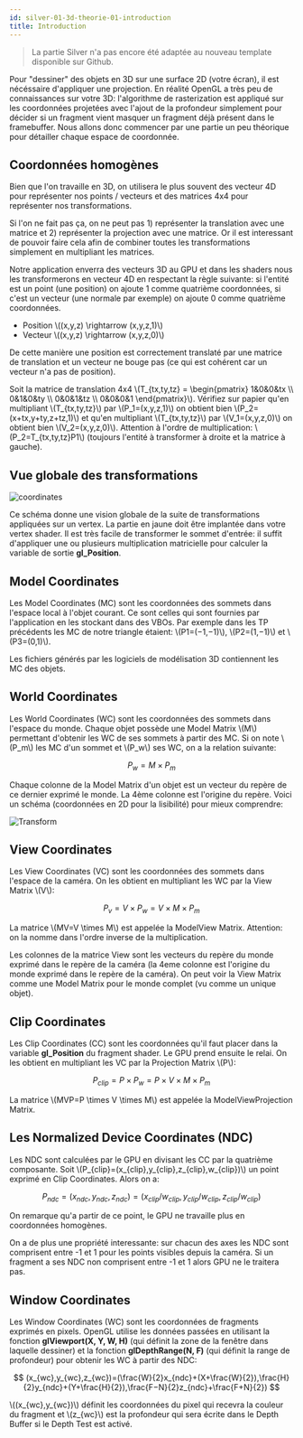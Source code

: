 ```yaml
---
id: silver-01-3d-theorie-01-introduction
title: Introduction
---
```


> <span class="badge warning"></span> La partie Silver n'a pas encore été adaptée au nouveau template disponible sur Github.

Pour "dessiner" des objets en 3D sur une surface 2D (votre écran), il est nécéssaire d'appliquer une projection. En réalité OpenGL a très peu de connaissances sur votre 3D: l'algorithme de rasterization est appliqué sur les coordonnées projetées avec l'ajout de la profondeur simplement pour décider si un fragment vient masquer un fragment déjà présent dans le framebuffer. Nous allons donc commencer par une partie un peu théorique pour détailler chaque espace de coordonnée.

## Coordonnées homogènes

Bien que l'on travaille en 3D, on utilisera le plus souvent des vecteur 4D pour représenter nos points / vecteurs et des matrices 4x4 pour représenter nos transformations.

Si l'on ne fait pas ça, on ne peut pas 1) représenter la translation avec une matrice et 2) représenter la projection avec une matrice. Or il est interessant de pouvoir faire cela afin de combiner toutes les transformations simplement en multipliant les matrices.

Notre application enverra des vecteurs 3D au GPU et dans les shaders nous les transformerons en vecteur 4D en respectant la règle suivante: si l'entité est un point (une position) on ajoute 1 comme quatrième coordonnées, si c'est un vecteur (une normale par exemple) on ajoute 0 comme quatrième coordonnées.

- Position \\((x,y,z) \rightarrow (x,y,z,1)\\)
- Vecteur \\((x,y,z) \rightarrow (x,y,z,0)\\)

De cette manière une position est correctement translaté par une matrice de translation et un vecteur ne bouge pas (ce qui est cohérent car un vecteur n'a pas de position).

<span class="badge todo"></span> Soit la matrice de translation 4x4 \\(T_{tx,ty,tz} = \begin{pmatrix}
			1&0&0&tx \\\\
			0&1&0&ty \\\\
			0&0&1&tz \\\\
			0&0&0&1
			\end{pmatrix}\\). 
Vérifiez sur papier qu'en multipliant \\(T_{tx,ty,tz}\\) par \\(P_1=(x,y,z,1)\\) on obtient bien \\(P_2=(x+tx,y+ty,z+tz,1)\\) et qu'en multipliant \\(T_{tx,ty,tz}\\) par \\(V_1=(x,y,z,0)\\) on obtient bien \\(V_2=(x,y,z,0)\\). Attention à l'ordre de multiplication: \\(P_2=T_{tx,ty,tz}P1\\) (toujours l'entité à transformer à droite et la matrice à gauche).

## Vue globale des transformations

![coordinates](/openglnoel/img/coordinates.svg)

Ce schéma donne une vision globale de la suite de transformations appliquées sur un vertex. La partie en jaune doit être implantée dans votre vertex shader. Il est très facile de transformer le sommet d'entrée: il suffit d'appliquer une ou plusieurs multiplication matricielle pour calculer la variable de sortie **gl_Position**.

## Model Coordinates

Les Model Coordinates (MC) sont les coordonnées des sommets dans l'espace local à l'objet courant. Ce sont celles qui sont fournies par l'application en les stockant dans des VBOs. Par exemple dans les TP précédents les MC de notre triangle étaient: \\(P1=(−1,−1)\\), \\(P2=(1,−1)\\) et \\(P3=(0,1)\\).

Les fichiers générés par les logiciels de modélisation 3D contiennent les MC des objets.

## World Coordinates

Les World Coordinates (WC) sont les coordonnées des sommets dans l'espace du monde. Chaque objet possède une Model Matrix \\(M\\) permettant d'obtenir les WC de ses sommets à partir des MC. Si on note \\(P_m\\) les MC d'un sommet et \\(P_w\\) ses WC, on a la relation suivante:

$$
P_w=M \times P_m
$$

Chaque colonne de la Model Matrix d'un objet est un vecteur du repère de ce dernier exprimé le monde. La 4ème colonne est l'origine du repère. Voici un schéma (coordonnées en 2D pour la lisibilité) pour mieux comprendre:

![Transform](/openglnoel/img/model_matrix.png)

## View Coordinates

Les View Coordinates (VC) sont les coordonnées des sommets dans l'espace de la caméra. On les obtient en multipliant les WC par la View Matrix \\(V\\):

$$
P_v=V \times P_w = V \times M \times P_m
$$

La matrice \\(MV=V \times M\\) est appelée la ModelView Matrix. Attention: on la nomme dans l'ordre inverse de la multiplication.

Les colonnes de la matrice View sont les vecteurs du repère du monde exprimé dans le repère de la caméra (la 4eme colonne est l'origine du monde exprimé dans le repère de la caméra). On peut voir la View Matrix comme une Model Matrix pour le monde complet (vu comme un unique objet).

## Clip Coordinates

Les Clip Coordinates (CC) sont les coordonnées qu'il faut placer dans la variable **gl_Position** du fragment shader. Le GPU prend ensuite le relai. On les obtient en multipliant les VC par la Projection Matrix \\(P\\):

$$
P_{clip} = P \times P_w = P \times V \times M \times P_m
$$

La matrice \\(MVP=P \times V \times M\\) est appelée la ModelViewProjection Matrix.

## Les Normalized Device Coordinates (NDC)

Les NDC sont calculées par le GPU en divisant les CC par la quatrième composante. Soit \\(P_{clip}=(x_{clip},y_{clip},z_{clip},w_{clip})\\) un point exprimé en Clip Coordinates. Alors on a:

$$
P_{ndc}=(x_{ndc},y_{ndc},z_{ndc})=(x_{clip}/w_{clip},y_{clip}/w_{clip},z_{clip}/w_{clip})
$$

On remarque qu'a partir de ce point, le GPU ne travaille plus en coordonnées homogènes.

On a de plus une propriété interessante: sur chacun des axes les NDC sont comprisent entre -1 et 1 pour les points visibles depuis la caméra. Si un fragment a ses NDC non comprisent entre -1 et 1 alors GPU ne le traitera pas.

## Window Coordinates

Les Window Coordinates (WC) sont les coordonnées de fragments exprimés en pixels. OpenGL utilise les données passées en utilisant la fonction **glViewport(X, Y, W, H)** (qui définit la zone de la fenêtre dans laquelle dessiner) et la fonction **glDepthRange(N, F)** (qui définit la range de profondeur) pour obtenir les WC à partir des NDC:

$$
(x_{wc},y_{wc},z_{wc})=(\frac{W}{2}x_{ndc}+(X+\frac{W}{2}),\frac{H}{2}y_{ndc}+(Y+\frac{H}{2}),\frac{F−N}{2}z_{ndc}+\frac{F+N}{2})
$$

\\((x_{wc},y_{wc})\\) définit les coordonnées du pixel qui recevra la couleur du fragment et \\(z_{wc}\\) est la profondeur qui sera écrite dans le Depth Buffer si le Depth Test est activé.